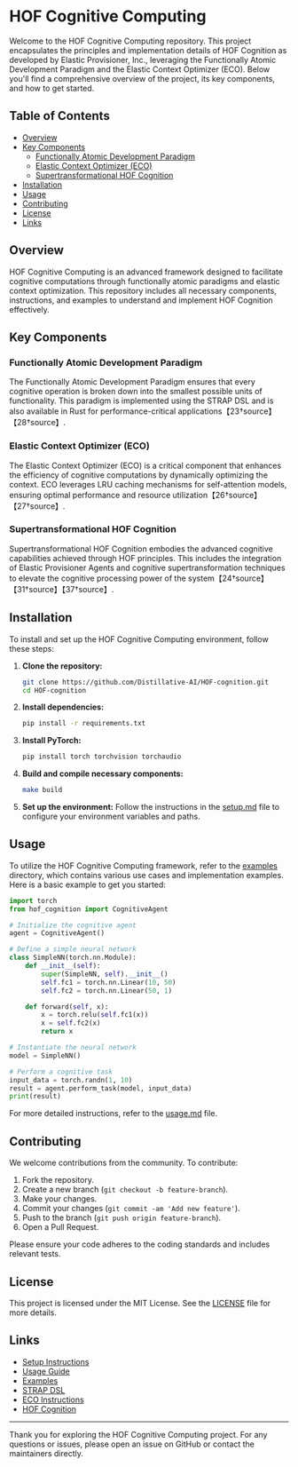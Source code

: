 # HOF Cognitive Computing

Welcome to the HOF Cognitive Computing repository. This project encapsulates the principles and implementation details of HOF Cognition as developed by Elastic Provisioner, Inc., leveraging the Functionally Atomic Development Paradigm and the Elastic Context Optimizer (ECO). Below you'll find a comprehensive overview of the project, its key components, and how to get started.

## Table of Contents

- [Overview](#overview)
- [Key Components](#key-components)
  - [Functionally Atomic Development Paradigm](#functionally-atomic-development-paradigm)
  - [Elastic Context Optimizer (ECO)](#elastic-context-optimizer-eco)
  - [Supertransformational HOF Cognition](#supertransformational-hof-cognition)
- [Installation](#installation)
- [Usage](#usage)
- [Contributing](#contributing)
- [License](#license)
- [Links](#links)

## Overview

HOF Cognitive Computing is an advanced framework designed to facilitate cognitive computations through functionally atomic paradigms and elastic context optimization. This repository includes all necessary components, instructions, and examples to understand and implement HOF Cognition effectively.

## Key Components

### Functionally Atomic Development Paradigm

The Functionally Atomic Development Paradigm ensures that every cognitive operation is broken down into the smallest possible units of functionality. This paradigm is implemented using the STRAP DSL and is also available in Rust for performance-critical applications【23†source】【28†source】.

### Elastic Context Optimizer (ECO)

The Elastic Context Optimizer (ECO) is a critical component that enhances the efficiency of cognitive computations by dynamically optimizing the context. ECO leverages LRU caching mechanisms for self-attention models, ensuring optimal performance and resource utilization【26†source】【27†source】.

### Supertransformational HOF Cognition

Supertransformational HOF Cognition embodies the advanced cognitive capabilities achieved through HOF principles. This includes the integration of Elastic Provisioner Agents and cognitive supertransformation techniques to elevate the cognitive processing power of the system【24†source】【31†source】【37†source】.

## Installation

To install and set up the HOF Cognitive Computing environment, follow these steps:

1. **Clone the repository:**
   ```bash
   git clone https://github.com/Distillative-AI/HOF-cognition.git
   cd HOF-cognition
   ```

2. **Install dependencies:**
   ```bash
   pip install -r requirements.txt
   ```

3. **Install PyTorch:**
   ```bash
   pip install torch torchvision torchaudio
   ```

4. **Build and compile necessary components:**
   ```bash
   make build
   ```

5. **Set up the environment:**
   Follow the instructions in the [setup.md](setup.md) file to configure your environment variables and paths.

## Usage

To utilize the HOF Cognitive Computing framework, refer to the [examples](examples/) directory, which contains various use cases and implementation examples. Here is a basic example to get you started:

```python
import torch
from hof_cognition import CognitiveAgent

# Initialize the cognitive agent
agent = CognitiveAgent()

# Define a simple neural network
class SimpleNN(torch.nn.Module):
    def __init__(self):
        super(SimpleNN, self).__init__()
        self.fc1 = torch.nn.Linear(10, 50)
        self.fc2 = torch.nn.Linear(50, 1)

    def forward(self, x):
        x = torch.relu(self.fc1(x))
        x = self.fc2(x)
        return x

# Instantiate the neural network
model = SimpleNN()

# Perform a cognitive task
input_data = torch.randn(1, 10)
result = agent.perform_task(model, input_data)
print(result)
```

For more detailed instructions, refer to the [usage.md](usage.md) file.

## Contributing

We welcome contributions from the community. To contribute:

1. Fork the repository.
2. Create a new branch (`git checkout -b feature-branch`).
3. Make your changes.
4. Commit your changes (`git commit -am 'Add new feature'`).
5. Push to the branch (`git push origin feature-branch`).
6. Open a Pull Request.

Please ensure your code adheres to the coding standards and includes relevant tests.

## License

This project is licensed under the MIT License. See the [LICENSE](LICENSE) file for more details.

## Links

- [Setup Instructions](setup.md)
- [Usage Guide](usage.md)
- [Examples](examples/)
- [STRAP DSL](functional-atomic-programming-paradigm-implemented-by-STRAP-DSL.txt)
- [ECO Instructions](Elastic-Context-Optimizer-instructions.txt)
- [HOF Cognition](hof-cognition.txt)

---

Thank you for exploring the HOF Cognitive Computing project. For any questions or issues, please open an issue on GitHub or contact the maintainers directly.
